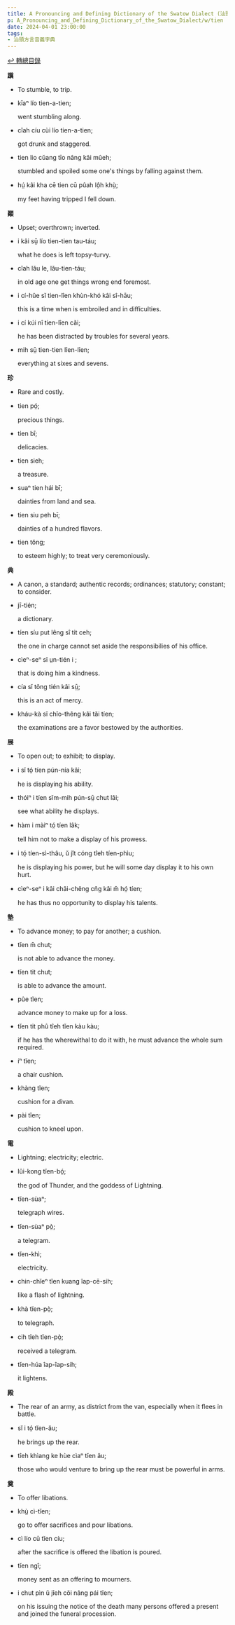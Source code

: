 ```yaml
---
title: A Pronouncing and Defining Dictionary of the Swatow Dialect (汕頭方言音義字典) / tien
p: A_Pronouncing_and_Defining_Dictionary_of_the_Swatow_Dialect/w/tien
date: 2024-04-01 23:00:00
tags: 
- 汕頭方言音義字典
---
```


[↩️ 轉總目錄](/A_Pronouncing_and_Defining_Dictionary_of_the_Swatow_Dialect)


**蹎**
- To stumble, to trip.

- kīaⁿ lío tien-a-tien;

  went stumbling along.

- cîah cíu cùi lío tien-a-tien;

  got drunk and staggered.

- tien lio cŭang tīo nâng kâi mûeh;

  stumbled and spoiled some one's things by falling against them.

- hṳ́ kâi kha cē tien cū pûah lô̤h khṳ̀;

  my feet having tripped I fell down.

**顚**
- Upset; overthrown; inverted.

- i kâi sṳ̄ lío tien-tien tau-táu;

  what he does is left topsy-turvy.

- cîah lău le, lău-tien-táu;

  in old age one get things wrong end foremost.

- i cí-hûe sĭ tien-lîen khùn-khó kâi sî-hāu;

  this is a time when is embroiled and in difficulties.

- i cí kúi nî tien-lîen căi;

  he has been distracted by troubles for several years.

- mih sṳ̄ tien-tien lîen-lîen;

  everything at sixes and sevens.

**珍**
- Rare and costly.

- tien pó̤;

  precious things.

- tien bī;

  delicacies.

- tien sieh;

  a treasure.

- suaⁿ tien hái bī;

  dainties from land and sea.

- tien siu peh bī;

  dainties of a hundred flavors.

- tien tŏng;

  to esteem highly; to treat very ceremoniously.

**典**

- A canon, a standard; authentic records; ordinances; statutory; constant; to consider. 

- jī-tién;

  a dictionary.

- tíen síu put lêng sî tit ceh;

  the one in charge cannot set aside the responsibilies of his office.

- cìeⁿ-seⁿ sĭ ṳn-tién i ;

  that is doing him a kindness.

- cía sĭ tŏng tién kâi sṳ̄;

  this is an act of mercy.

- kháu-kà sĭ chîo-thêng kâi tăi tíen;

  the examinations are a favor bestowed by the authorities.

**展**
- To open out; to exhibit; to display.

- i sĭ tó̤ tíen pún-nía kâi;

  he is displaying his ability.

- thóiⁿ i tíen sĭm-mih pún-sṳ̄ chut lâi;

  see what ability he displays.

- hàm i màiⁿ tó̤ tíen lâk;

  tell him not to make a display of his prowess.

- i tó̤ tíen-sì-thâu, ŭ jît cóng tîeh tíen-phìu;

  he is displaying his power, but he will some day display it to his own hurt.

- cìeⁿ-seⁿ i kâi châi-chêng cn̂g kâi m̄ hó̤ tíen;

  he has thus no opportunity to display his talents.

**墊**
- To advance money; to pay for another; a cushion.

- tĭen m̄ chut;

  is not able to advance the money.

- tĭen tit chut;

  is able to advance the amount.

- pûe tĭen;

  advance money to make up for a loss.

- tĭen tit phû tîeh tĭen kàu kàu;

  if he has the wherewithal to do it with, he must advance the whole sum required.

- íⁿ tĭen;

  a chair cushion.

- khàng tĭen;

  cushion for a divan.

- pài tĭen;

  cushion to kneel upon.

**電**
- Lightning; electricity; electric.

- lûi-kong tĭen-bó̤;

  the god of Thunder, and the goddess of Lightning.

- tĭen-sùaⁿ;

  telegraph wires.

- tĭen-sùaⁿ pò̤;

  a telegram.

- tĭen-khì;

  electricity.

- chin-chĭeⁿ tĭen kuang îap-cē-sih;

  like a flash of lightning.

- khà tĭen-pò̤;

  to telegraph.

- cih tîeh tĭen-pò̤;

  received a telegram.

- tĭen-húa îap-îap-sih;

  it lightens.

**殿**
- The rear of an army, as district from the van, especially when it flees in battle.

- sĭ i tó̤ tĭen-ău;

  he brings up the rear.

- tîeh khìang ke hùe cìaⁿ tĭen ău;

  those who would venture to bring up the rear must be powerful in arms.

**奠**
- To offer libations.

- khṳ̀ cì-tĭen;

  go to offer sacrifices and pour libations.

- cì lío cū tĭen cíu;

  after the sacrifice is offered the libation is poured.

- tĭen ngî;

  money sent as an offering to mourners.

- i chut pìn ŭ jîeh cŏi nâng pái tĭen;

  on his issuing the notice of the death many persons offered a present and joined the funeral procession.